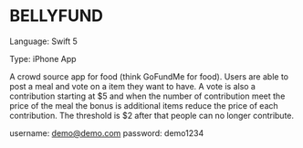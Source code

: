 # BELLYFUND

Language: Swift 5

Type: iPhone App

A crowd source app for food (think GoFundMe for food). Users are able to post a meal and vote on a item they want to have. 
A vote is also a contribution starting at $5 and when the number of contribution meet the price of the meal the bonus is additional items reduce the price of each contribution. The threshold is $2 after that people can no longer contribute. 

username: demo@demo.com 
password: demo1234
                    

